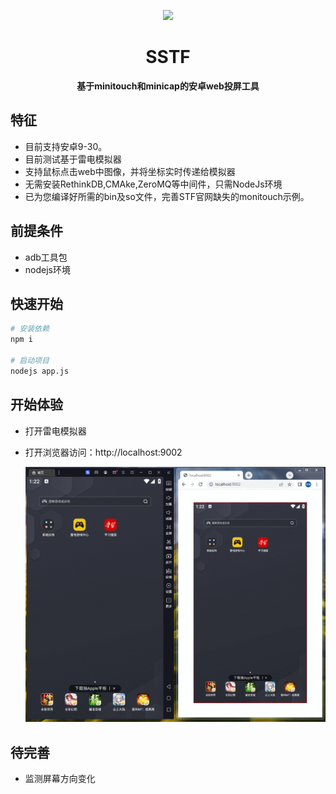 <p align="center">
    <img src=https://avatars.githubusercontent.com/u/10271434?v=4 width=138/>
</p>
<h1 align="center">SSTF</h1>
<p align="center"><strong>基于minitouch和minicap的安卓web投屏工具</strong></p>


## 特征

- 目前支持安卓9-30。
- 目前测试基于雷电模拟器
- 支持鼠标点击web中图像，并将坐标实时传递给模拟器
- 无需安装RethinkDB,CMAke,ZeroMQ等中间件，只需NodeJs环境
- 已为您编译好所需的bin及so文件，完善STF官网缺失的monitouch示例。


## 前提条件

- adb工具包
- nodejs环境

## 快速开始


```sh
# 安装依赖
npm i

# 启动项目
nodejs app.js

```

## 开始体验

- 打开雷电模拟器
- 打开浏览器访问：http://localhost:9002


  ![image](https://raw.githubusercontent.com/weixiaojie/SSTF/main/sstf.gif)


## 待完善

- 监测屏幕方向变化